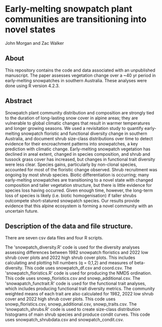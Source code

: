 # Early-melting snowpatch plant communities are transitioning into novel states
John Morgan and Zac Walker

## About
This repository contains the code and data associated with an unpublished manuscript. The paper assesses vegetation change over a ~40 yr period in early-melting snowpatches in southern Australia. These analyses were done using R version 4.2.3.

## Abstract
Snowpatch plant community distribution and composition are strongly tied to the duration of long-lasting snow cover in alpine areas; they are vulnerable to global climatic changes that result in warmer temperatures and longer growing seasons. We used a revisitation study to quantify early-melting snowpatch floristic and functional diversity change in southern Australia, and document shrub size-class distributions over time to detect evidence for their encroachment patterns into snowpatches, a key prediction with climatic change. Early-melting snowpatch vegetation has declined in areal extent, changed in species composition, and shrub and tussock grass cover has increased, but changes in functional trait diversity were less clear. Species gains, particularly by non-clonal species, accounted for most of the floristic change observed. Shrub recruitment was ongoing by most shrub species. Biotic differentiation is occurring; many early-melting snowpatches are transitioning to a novel state with changed composition and taller vegetation structure, but there is little evidence for species loss having occurred. Given enough time, however, the long-term loss of species is likely (i.e. biotic homogenisation) if taller shrubs outcompete short-statured snowpatch species. Our results provide evidence that this alpine ecosystem is forming a novel community with an uncertain future.

## Description of the data and file structure.
There are seven csv data files and four R scripts.

The 'snowpatch_diversity.R' code is used for the diversity analyses assessing differences between 1982 snowpatch floristics and 2022 low shrub cover plots and 2022 high shrub cover plots. This includes calculating and plotting hill numbers (q = 0,1,2) and measures of beta-diversity. This code uses snowpatch_df.csv and coord.csv.
The 'snowpatch_floristics.R' code is used for producing the NMDS ordination. This code uses snowp_floristics.csv and snowp_additional.csv.
The 'snowapatch_functrait.R' code is used for the functional trait analyses, which includes producing functional trait diversity metrics. The community weighted means of each trait are also calculated for 1982, 2022 low shrub cover and 2022 high shrub cover plots. This code uses snowp_floristics.csv, snowp_additional.csv, snowp_traits.csv.
The 'snowpatch_shrubs.R' code is used to create size-class distribution histograms of main shrub species and produce condit curves. This code uses snowpatch_shrubdata.csv and snowpatch_condit.csv.

